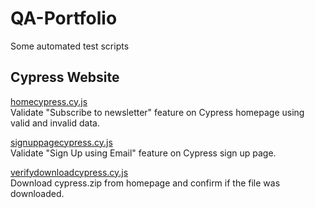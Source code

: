 # QA-Portfolio

Some automated test scripts

## Cypress Website
<a href="https://github.com/kaiorampz/QA-Portfolio/blob/main/homecypress.cy.js">homecypress.cy.js</a><br>
Validate "Subscribe to newsletter" feature on Cypress homepage using valid and invalid data.

<a href="https://github.com/kaiorampz/QA-Portfolio/blob/main/signuppagecypress.cy.js">signuppagecypress.cy.js</a><br>
Validate "Sign Up using Email" feature on Cypress sign up page.

<a href="https://github.com/kaiorampz/QA-Portfolio/blob/main/verifydownloadcypress.cy.js">verifydownloadcypress.cy.js</a><br>
Download cypress.zip from homepage and confirm if the file was downloaded.
